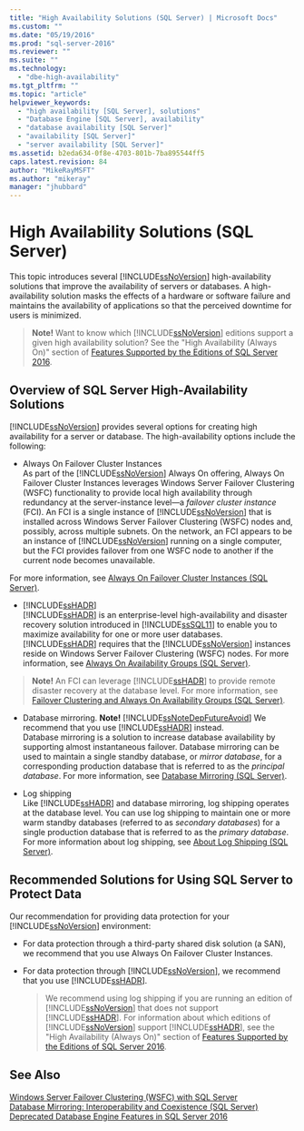 ```yaml
---
title: "High Availability Solutions (SQL Server) | Microsoft Docs"
ms.custom: ""
ms.date: "05/19/2016"
ms.prod: "sql-server-2016"
ms.reviewer: ""
ms.suite: ""
ms.technology: 
  - "dbe-high-availability"
ms.tgt_pltfrm: ""
ms.topic: "article"
helpviewer_keywords: 
  - "high availability [SQL Server], solutions"
  - "Database Engine [SQL Server], availability"
  - "database availability [SQL Server]"
  - "availability [SQL Server]"
  - "server availability [SQL Server]"
ms.assetid: b2eda634-0f8e-4703-801b-7ba895544ff5
caps.latest.revision: 84
author: "MikeRayMSFT"
ms.author: "mikeray"
manager: "jhubbard"
---
```

# High Availability Solutions (SQL Server)
  This topic introduces several [!INCLUDE[ssNoVersion](../../includes/ssnoversion-md.md)] high-availability solutions that improve the availability of servers or databases. A high-availability solution masks the effects of a hardware or software failure and maintains the availability of applications so that the perceived downtime for users is minimized.    
    
   
>  **Note!** Want to know which [!INCLUDE[ssNoVersion](../../includes/ssnoversion-md.md)] editions support a given high availability solution? See the "High Availability (Always On)" section of [Features Supported by the Editions of SQL Server 2016](~/sql-server/editions-and-supported-features-for-sql-server-2016.md).    
     
    
##  <a name="TermsAndDefinitions"></a> Overview of SQL Server High-Availability Solutions    
 [!INCLUDE[ssNoVersion](../../includes/ssnoversion-md.md)] provides several options for creating high availability for a server or database. The high-availability options include the following:    
    
*  Always On Failover Cluster Instances    
 As part of the [!INCLUDE[ssNoVersion](../../includes/ssnoversion-md.md)] Always On offering, Always On Failover Cluster Instances leverages Windows Server Failover Clustering (WSFC) functionality to provide local high availability through redundancy at the server-instance level—a *failover cluster instance* (FCI). An FCI is a single instance of [!INCLUDE[ssNoVersion](../../includes/ssnoversion-md.md)] that is installed across Windows Server Failover Clustering (WSFC) nodes and, possibly, across multiple subnets. On the network, an FCI appears to be an instance of [!INCLUDE[ssNoVersion](../../includes/ssnoversion-md.md)] running on a single computer, but the FCI provides failover from one WSFC node to another if the current node becomes unavailable.    
    
 For more information, see [Always On Failover Cluster Instances &#40;SQL Server&#41;](../../sql-server/failover-clusters/windows/always-on-failover-cluster-instances-sql-server.md).    
    
*  [!INCLUDE[ssHADR](../../includes/sshadr-md.md)]    
 [!INCLUDE[ssHADR](../../includes/sshadr-md.md)] is an enterprise-level high-availability and disaster recovery solution introduced in [!INCLUDE[ssSQL11](../../includes/sssql11-md.md)] to enable you to maximize availability for one or more user databases. [!INCLUDE[ssHADR](../../includes/sshadr-md.md)] requires that the [!INCLUDE[ssNoVersion](../../includes/ssnoversion-md.md)] instances reside on Windows Server Failover Clustering (WSFC) nodes. For more information, see [Always On Availability Groups &#40;SQL Server&#41;](../../database-engine/availability-groups/windows/always-on-availability-groups-sql-server.md).    
    
  
>  **Note!** An FCI can leverage [!INCLUDE[ssHADR](../../includes/sshadr-md.md)] to provide remote disaster recovery at the database level. For more information, see [Failover Clustering and Always On Availability Groups &#40;SQL Server&#41;](../../database-engine/availability-groups/windows/failover-clustering-and-always-on-availability-groups-sql-server.md).    
    
*  Database mirroring. **Note!** [!INCLUDE[ssNoteDepFutureAvoid](../../includes/ssnotedepfutureavoid-md.md)] We recommend that you use [!INCLUDE[ssHADR](../../includes/sshadr-md.md)] instead.     
Database mirroring is a solution to increase database availability by supporting almost instantaneous failover. Database mirroring can be used to maintain a single standby database, or *mirror database*, for a corresponding production database that is referred to as the *principal database*. For more information, see [Database Mirroring &#40;SQL Server&#41;](../../database-engine/database-mirroring/database-mirroring-sql-server.md).    
    
*  Log shipping    
 Like [!INCLUDE[ssHADR](../../includes/sshadr-md.md)] and database mirroring, log shipping operates at the database level. You can use log shipping to maintain one or more warm standby databases (referred to as *secondary databases*) for a single production database that is referred to as the *primary database*. For more information about log shipping, see [About Log Shipping &#40;SQL Server&#41;](../../database-engine/log-shipping/about-log-shipping-sql-server.md).    
    
##  <a name="RecommendedSolutions"></a> Recommended Solutions for Using SQL Server to Protect Data    
 Our recommendation for providing data protection for your [!INCLUDE[ssNoVersion](../../includes/ssnoversion-md.md)] environment:    
    
-   For data protection through a third-party shared disk solution (a SAN), we recommend that you use Always On Failover Cluster Instances.    
    
-   For data protection through [!INCLUDE[ssNoVersion](../../includes/ssnoversion-md.md)], we recommend that you use [!INCLUDE[ssHADR](../../includes/sshadr-md.md)].    
    
       >  We recommend using log shipping if you are running an edition of [!INCLUDE[ssNoVersion](../../includes/ssnoversion-md.md)] that does not support [!INCLUDE[ssHADR](../../includes/sshadr-md.md)]. For information about which editions of [!INCLUDE[ssNoVersion](../../includes/ssnoversion-md.md)] support [!INCLUDE[ssHADR](../../includes/sshadr-md.md)], see the "High Availability (Always On)" section of [Features Supported by the Editions of SQL Server 2016](~/sql-server/editions-and-supported-features-for-sql-server-2016.md).    
    
## See Also    
 [Windows Server Failover Clustering &#40;WSFC&#41; with SQL Server](../../sql-server/failover-clusters/windows/windows-server-failover-clustering-wsfc-with-sql-server.md)     
 [Database Mirroring: Interoperability and Coexistence &#40;SQL Server&#41;](../../database-engine/database-mirroring/database-mirroring-interoperability-and-coexistence-sql-server.md)     
 [Deprecated Database Engine Features in SQL Server 2016](../../database-engine/deprecated-database-engine-features-in-sql-server-2016.md)    
    
  

